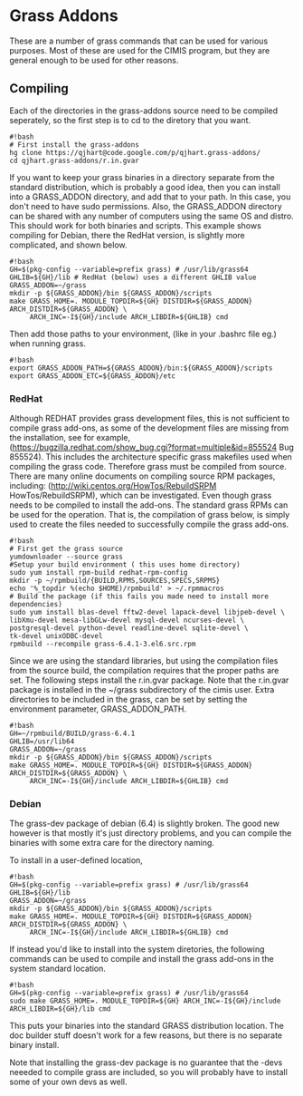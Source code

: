# Grass Addons

These are a number of grass commands that can be used for various
purposes.  Most of these are used for the CIMIS program, but they are
general enough to be used for other reasons.

## Compiling

Each of the directories in the grass-addons source need to be compiled
seperately, so the first step is to cd to the diretory that you want.

```
#!bash
# First install the grass-addons
hg clone https://qjhart@code.google.com/p/qjhart.grass-addons/ 
cd qjhart.grass-addons/r.in.gvar
```

If you want to keep your grass binaries in a directory separate from
the standard distribution, which is probably a good idea, then you can
install into a GRASS_ADDON directory, and add that to your path.  In
this case, you don't need to have sudo permissions.  Also, the
GRASS_ADDON directory can be shared with any number of computers using
the same OS and distro. This should work for both binaries and
scripts.  This example shows compiling for Debian, there the RedHat
version, is slightly more complicated, and shown below.

```
#!bash
GH=$(pkg-config --variable=prefix grass) # /usr/lib/grass64
GHLIB=${GH}/lib # RedHat (below) uses a different GHLIB value
GRASS_ADDON=~/grass
mkdir -p ${GRASS_ADDON}/bin ${GRASS_ADDON}/scripts
make GRASS_HOME=. MODULE_TOPDIR=${GH} DISTDIR=${GRASS_ADDON} ARCH_DISTDIR=${GRASS_ADDON} \
     ARCH_INC=-I${GH}/include ARCH_LIBDIR=${GHLIB} cmd
```

Then add those paths to your environment, (like in your .bashrc file eg.) when running grass.

```
#!bash
export GRASS_ADDON_PATH=${GRASS_ADDON}/bin:${GRASS_ADDON}/scripts
export GRASS_ADDON_ETC=${GRASS_ADDON}/etc
```

###  RedHat

Although REDHAT provides grass development files, this is not
sufficient to compile grass add-ons, as some of the development files
are missing from the installation, see for example,
(https://bugzilla.redhat.com/show_bug.cgi?format=multiple&id=855524
Bug 855524).  This includes the architecture specific grass makefiles
used when compiling the grass code.  Therefore grass must be compiled
from source.  There are many online documents on compiling source RPM
packages, including: (http://wiki.centos.org/HowTos/RebuildSRPM
HowTos/RebuildSRPM), which can be investigated.  Even though grass
needs to be compiled to install the add-ons.  The standard grass RPMs
can be used for the operation.  That is, the compilation of grass
below, is simply used to create the files needed to successfully
compile the grass add-ons.

```
#!bash
# First get the grass source
yumdownloader --source grass
#Setup your build environment ( this uses home directory)
sudo yum install rpm-build redhat-rpm-config
mkdir -p ~/rpmbuild/{BUILD,RPMS,SOURCES,SPECS,SRPMS}
echo '%_topdir %(echo $HOME)/rpmbuild' > ~/.rpmmacros
# Build the package (if this fails you made need to install more dependencies)
sudo yum install blas-devel fftw2-devel lapack-devel libjpeb-devel \ 
libXmu-devel mesa-libGLw-devel mysql-devel ncurses-devel \
postgresql-devel python-devel readline-devel sqlite-devel \
tk-devel unixODBC-devel
rpmbuild --recompile grass-6.4.1-3.el6.src.rpm
```
 
Since we are using the standard libraries, but using the compilation
files from the source build, the compilation requires that the proper
paths are set.  The following steps install the r.in.gvar package.
Note that the r.in.gvar package is installed in the ~/grass
subdirectory of the cimis user.  Extra directories to be included in
the grass, can be set by setting the environment parameter,
GRASS_ADDON_PATH.

```
#!bash
GH=~/rpmbuild/BUILD/grass-6.4.1
GHLIB=/usr/lib64
GRASS_ADDON=~/grass
mkdir -p ${GRASS_ADDON}/bin ${GRASS_ADDON}/scripts
make GRASS_HOME=. MODULE_TOPDIR=${GH} DISTDIR=${GRASS_ADDON} ARCH_DISTDIR=${GRASS_ADDON} \
     ARCH_INC=-I${GH}/include ARCH_LIBDIR=${GHLIB} cmd 
```

### Debian

The grass-dev package of debian (6.4) is slightly broken. The good new
however is that mostly it's just directory problems, and you can
compile the binaries with some extra care for the directory naming.

To install in a user-defined location,

```
#!bash
GH=$(pkg-config --variable=prefix grass) # /usr/lib/grass64
GHLIB=${GH}/lib
GRASS_ADDON=~/grass
mkdir -p ${GRASS_ADDON}/bin ${GRASS_ADDON}/scripts
make GRASS_HOME=. MODULE_TOPDIR=${GH} DISTDIR=${GRASS_ADDON} ARCH_DISTDIR=${GRASS_ADDON} \
     ARCH_INC=-I${GH}/include ARCH_LIBDIR=${GHLIB} cmd
```

If instead you'd like to install into the system diretories, the
following commands can be used to compile and install the grass
add-ons in the system standard location.

```
#!bash
GH=$(pkg-config --variable=prefix grass) # /usr/lib/grass64
sudo make GRASS_HOME=. MODULE_TOPDIR=${GH} ARCH_INC=-I${GH}/include ARCH_LIBDIR=${GH}/lib cmd
```

This puts your binaries into the standard GRASS distribution
location. The doc builder stuff doesn't work for a few reasons, but
there is no separate binary install.

Note that installing the grass-dev package is no guarantee that the
-devs neeeded to compile grass are included, so you will probably have
to install some of your own devs as well.
